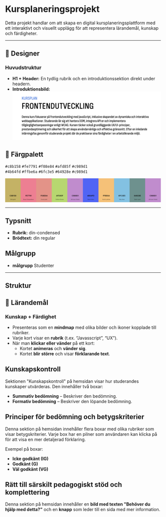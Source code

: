 # Kursplaneringsprojekt

Detta projekt handlar om att skapa en digital kursplaneringsplattform med ett interaktivt och visuellt upplägg för att representera lärandemål, kunskap och färdigheter.

---

## 🎨 Designer

### Huvudstruktur
- **H1 + Header:** En tydlig rubrik och en introduktionssektion direkt under headern.
- **Introduktionsbild:**  
  ![alt text](image.png)

## 🎨 Färgpalett 

`#c8b158` `#fe7791` `#f08e84` `#afd85f` `#c989d1`  
`#4b64fd` `#ffbe6a` `#6fc3e5` `#64928e` `#c989d1`

![alt text](image-1.png)

---

## Typsnitt
- **Rubrik:** din-condensed 
- **Brödtext:** din regular

## Målgrupp 
- **målgrupp** Studenter
---

## Struktur 

## 🎯 Lärandemål

### Kunskap + Färdighet
- Presenteras som en **mindmap** med olika bilder och ikoner kopplade till rubriker.
- Varje kort visar en **rubrik** (t.ex. “Javasscript”, “UX”).
- När man **klickar eller vänder** på ett kort:
  - Kortet **animeras** och **vänder sig**.
  - Kortet **blir större** och visar **förklarande text**.

## Kunskapskontroll

Sektionen "Kunskapskontroll" på hemsidan visar hur studerandes kunskaper utvärderas. Den innehåller två boxar:

- **Summativ bedömning** – Beskriver den bedömning.
- **Formativ bedömning** – Beskriver den löpande bedömning.

## Principer för bedömning och betygskriterier

Denna sektion på hemsidan innehåller flera boxar med olika rubriker som visar betygskriterier. Varje box har en pilner som användaren kan klicka på för att visa en mer detaljerad förklaring.  

Exempel på boxar:  
- **Icke godkänt (IG)**  
- **Godkänt (G)**  
- **Väl godkänt (VG)** 

## Rätt till särskilt pedagogiskt stöd och komplettering

Denna sektion på hemsidan innehåller en **bild med texten "Behöver du hjälp med detta?"** och en **knapp** som leder till en sida med mer information.  



